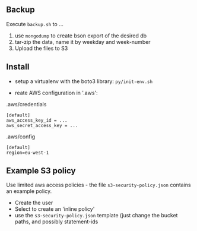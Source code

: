 Backup
------

Execute `backup.sh` to ...

1.  use `mongodump` to create bson export of the desired db
2.  tar-zip the data, name it by weekday and week-number
3.  Upload the files to S3

Install
-------

 - setup a virtualenv with the boto3 library: `py/init-env.sh`

 - reate AWS configuration in '.aws':

.aws/credentials

    [default]
    aws_access_key_id = ...
    aws_secret_access_key = ...

.aws/config

    [default]
    region=eu-west-1


Example S3 policy
------------------

Use  limited aws access policies - the file `s3-security-policy.json` contains
an example policy.

- Create the user
- Select to create an 'inline policy'
- use the `s3-security-policy.json` template (just change the bucket paths,
  and possibly statement-ids

